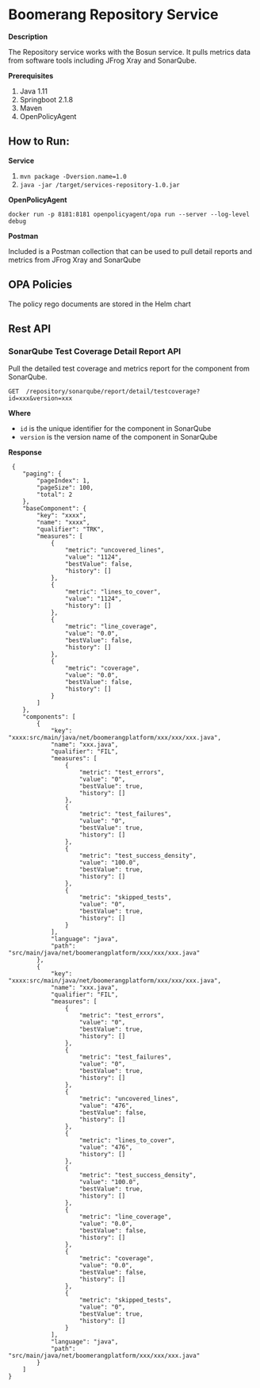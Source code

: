 # Boomerang Repository Service

**Description**

The Repository service works with the Bosun service. It pulls metrics data from software tools including JFrog Xray and SonarQube.

**Prerequisites**

1. Java 1.11 
2. Springboot 2.1.8 
3. Maven
4. OpenPolicyAgent

## How to Run:

**Service**

1. `mvn package -Dversion.name=1.0`
2. `java -jar /target/services-repository-1.0.jar`

**OpenPolicyAgent**

`docker run -p 8181:8181 openpolicyagent/opa run --server --log-level debug`

**Postman**

Included is a Postman collection that can be used to pull detail reports and metrics from JFrog Xray and SonarQube

## OPA Policies

The policy rego documents are stored in the Helm chart

## Rest API

### SonarQube Test Coverage Detail Report API

Pull the detailed test coverage and metrics report for the component from SonarQube.

```
GET  /repository/sonarqube/report/detail/testcoverage?id=xxx&version=xxx
```

**Where**
 - `id` is the unique identifier for the component in SonarQube
 - `version` is the version name of the component in SonarQube
 
 **Response**

```
 {
    "paging": {
        "pageIndex": 1,
        "pageSize": 100,
        "total": 2
    },
    "baseComponent": {
        "key": "xxxx",
        "name": "xxxx",
        "qualifier": "TRK",
        "measures": [
            {
                "metric": "uncovered_lines",
                "value": "1124",
                "bestValue": false,
                "history": []
            },
            {
                "metric": "lines_to_cover",
                "value": "1124",
                "history": []
            },
            {
                "metric": "line_coverage",
                "value": "0.0",
                "bestValue": false,
                "history": []
            },
            {
                "metric": "coverage",
                "value": "0.0",
                "bestValue": false,
                "history": []
            }
        ]
    },
    "components": [
        {
            "key": "xxxx:src/main/java/net/boomerangplatform/xxx/xxx/xxx.java",
            "name": "xxx.java",
            "qualifier": "FIL",
            "measures": [
                {
                    "metric": "test_errors",
                    "value": "0",
                    "bestValue": true,
                    "history": []
                },
                {
                    "metric": "test_failures",
                    "value": "0",
                    "bestValue": true,
                    "history": []
                },
                {
                    "metric": "test_success_density",
                    "value": "100.0",
                    "bestValue": true,
                    "history": []
                },
                {
                    "metric": "skipped_tests",
                    "value": "0",
                    "bestValue": true,
                    "history": []
                }
            ],
            "language": "java",
            "path": "src/main/java/net/boomerangplatform/xxx/xxx/xxx.java"
        },
        {
            "key": "xxxx:src/main/java/net/boomerangplatform/xxx/xxx/xxx.java",
            "name": "xxx.java",
            "qualifier": "FIL",
            "measures": [
                {
                    "metric": "test_errors",
                    "value": "0",
                    "bestValue": true,
                    "history": []
                },
                {
                    "metric": "test_failures",
                    "value": "0",
                    "bestValue": true,
                    "history": []
                },
                {
                    "metric": "uncovered_lines",
                    "value": "476",
                    "bestValue": false,
                    "history": []
                },
                {
                    "metric": "lines_to_cover",
                    "value": "476",
                    "history": []
                },
                {
                    "metric": "test_success_density",
                    "value": "100.0",
                    "bestValue": true,
                    "history": []
                },
                {
                    "metric": "line_coverage",
                    "value": "0.0",
                    "bestValue": false,
                    "history": []
                },
                {
                    "metric": "coverage",
                    "value": "0.0",
                    "bestValue": false,
                    "history": []
                },
                {
                    "metric": "skipped_tests",
                    "value": "0",
                    "bestValue": true,
                    "history": []
                }
            ],
            "language": "java",
            "path": "src/main/java/net/boomerangplatform/xxx/xxx/xxx.java"
        }
    ]
}
```
